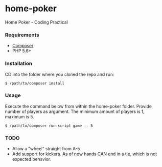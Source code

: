 # home-poker
Home Poker - Coding Practical

### Requirements
* [Composer](https://getcomposer.org/)
* PHP 5.6+

### Installation
CD into the folder where you cloned the repo and run:
```
$ /path/to/composer install
```
### Usage
Execute the command below from within the home-poker folder. Provide number of players as argument. The minimum amount of players is 1, maximum is 5.
```
$ /path/to/composer run-script game -- 5
```

### TODO
* Allow a "wheel" straight from A-5
* Add support for kickers. As of now hands CAN end in a tie, which is not expected behavior.

